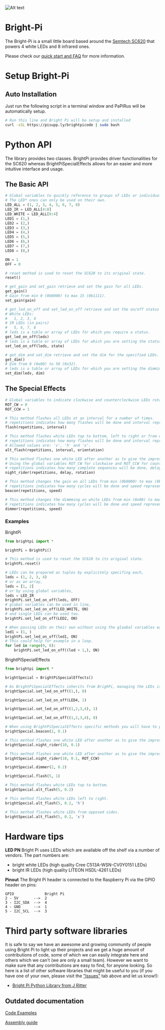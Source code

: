 ![Alt text](https://user-images.githubusercontent.com/16068311/30545098-8eedf47e-9c80-11e7-9965-4d21b620abb1.png?raw=true "Bright Pi Logo")
# Bright-Pi

The Bright-Pi is a small little board based around the [Semtech SC620](https://www.google.co.uk/url?sa=t&rct=j&q=&esrc=s&source=web&cd=2&cad=rja&uact=8&ved=0ahUKEwiXn8rVrbzXAhVCCewKHXdPAnkQFggtMAE&url=http%3A%2F%2Fwww.semtech.com%2Fimages%2Fdatasheet%2Fsc620.pdf&usg=AOvVaw1Y8NLV9Bro2-hKjN3PcTvR) that powers 4 white LEDs and 8 infrared ones.

Please check our [quick start and FAQ](https://www.pi-supply.com/make/bright-pi-quickstart-faq/) for more information.

# Setup Bright-Pi

## Auto Installation

Just run the following script in a terminal window and PaPiRus will be automatically setup.
```bash
# Run this line and Bright Pi will be setup and installed
curl -sSL https://pisupp.ly/brightpicode | sudo bash
```

# Python API
The library provides two classes.
BrightPi provides driver functionalities for the SC620 whereas BrightPiSpecialEffects allows for an easier and more intuitive interface and usage.

## The Basic API

```python
# Global variables to quickly reference to groups of LEDs or individual ones.
# The LED* ones can only be used on their own.
LED_ALL = (1, 2, 3, 4, 5, 6, 7, 8)
LED_IR = LED_ALL[4:8]
LED_WHITE = LED_ALL[0:4]
LED1 = (1,)
LED2 = (2,)
LED3 = (3,)
LED4 = (4,)
LED5 = (5,)
LED6 = (6,)
LED7 = (7,)
LED8 = (8,)

ON = 1
OFF = 0

# reset method is used to reset the SC620 to its original state.
reset()

# get_gain and set_gain retrieve and set the gain for all LEDs.
get_gain()
# Gain from min 0 (0b0000) to max 15 (0b1111).
set_gain(gain)

# get_led_on_off and set_led_on_off retrieve and set the on/off status of the LEDs.
# White LEDs:
#   1, 2, 3, 4
# IR LEDs (in pairs)
#   5, 6, 7, 8
# leds is a tuble or array of LEDs for which you require a status.
get_led_on_off(leds)
# leds is a tuble or array of LEDs for which you are setting the status as state.
set_led_on_off(leds, state)

# get_dim and set_dim retrieve and set the dim for the specified LEDs.
get_dim()
# Dim from 0 (0x00) to 50 (0x32).
# leds is a tuble or array of LEDs for which you are setting the dimming level as dim.
set_dim(leds, dim)
```

## The Special Effects

```python
# Global variables to indicate clockwise and counterclockwise LEDs rotations sequences.
ROT_CW = 0
ROT_CCW = 1

# This method flashes all LEDs at an interval for a number of times.
# repetitions indicates how many flashes will be done and interval represents the time between on and off.
flash(repetitions, interval)

# This method flashes white LEDs top to bottom, left to right or from opposed sides.
# repetitions indicates how many flashes will be done and interval represents the time between on and off. Orientation defaults to 'v'.
# Allowed values are: 'v', 'h' and 'x'.
alt_flash(repetitions, interval, orientation)

# This method flashes one white LED after another as to give the impression of a rotating sequence.
# Using the global variables ROT_CW for clockwise and ROT_CCW for counterclockwise.
# repetitions indicates how many complete sequences will be done, delay represents the time between LEDs subsequantly turning on and rotation set the direction.
night_rider(repetitions, delay, rotation)

# This method changes the gain on all LEDs from min (0b0000) to max (0b1111)
# repetitions indicates how many cycles will be done and speed represents how quickly each cycle will be completed by specifing a time between each change of gain.
beacon(repetitions, speed)

# This method changes the dimmming on white LEDs from min (0x00) to max (0x32)
# repetitions indicates how many cycles will be done and speed represents how quickly each cycle will be completed by specifing a time between each change of dimming level.
dimmer(repetitions, speed)
```

### Examples

BrightPi

```python
from brightpi import *

brightPi = BrightPi()

# This method is used to reset the SC620 to its original state.
brightPi.reset()

# LEDs can be prepared as tuples by explicitely specifing each,
leds = (1, 2, 3, 4)
# or as an array,
leds = [1, 2]
# or by using global variables,
leds = LED_IR
brightPi.set_led_on_off(leds, OFF)
# global variables can be used in line,
brightPi.set_led_on_off(LED_WHITE, ON)
# and single LEDs can be used too.
brightPi.set_led_on_off(LED2, ON)

# When passing LEDs on their own without using the gloabal variables each has to be represented as a tuple with only one element.
led1 = (1, )
brightPi.set_led_on_off(led1, ON)
# This could help for example in a loop.
for led in range(0, 8):
    brightPi.set_led_on_off((led + 1,), ON)
```

BrightPiSpecialEffects

```python
from brightpi import *

brightSpecial = BrightPiSpecialEffects()

# As BrightPiSpecialEffects inherits from BrighPi, managing the LEDs is done in the same way.
brightSpecial.set_led_on_off((1,), 0)

brightSpecial.set_led_on_off(LED4, 1)

brightSpecial.set_led_on_off((1,2,3,4), 1)

brightSpecial.set_led_on_off((1,2,3,4), 0)

# When using BrightPiSpecialEffects specific methods you will have to provide different parameters depending on the method chosen.
brightSpecial.beacon(2, 0.1)

# This method flashes one white LED after another as to give the impression of a clockwise rotating sequence.
brightSpecial.night_rider(10, 0.1)

# This method flashes one white LED after another as to give the impression of a counterclockwise rotating sequence.
brightSpecial.night_rider(10, 0.1, ROT_CCW)

brightSpecial.dimmer(2, 0.2)

brightSpecial.flash(5, 1)

# This method flashes white LEDs top to bottom.
brightSpecial.alt_flash(5, 0.2)

# This method flashes white LEDs left to right.
brightSpecial.alt_flash(5, 0.2, 'h')

# This method flashes white LEDs from opposed sides.
brightSpecial.alt_flash(5, 0.2, 'x')
```

# Hardware tips

**LED PN**
Bright Pi uses LEDs which are available off the shelf via a number of vendors.
The part numbers are:
* bright white LEDs (high quality Cree C513A-WSN-CV0Y0151 LEDs)
* bright IR LEDs (high quality LITEON HSDL-4261 LEDs)

**Pinout**
The Bright Pi header is connected to the Raspberry Pi via the GPIO header on pins:
```
GPIO              Bright Pi
2 - 5V       -->  2
3 - I2C_SDA  -->  4
4 - GND      -->  1
5 - I2C_SCL  -->  3
```

# Third party software libraries

It is safe to say we have an awesome and growing community of people using Bright Pi to light up their projects and we get a huge amount of contributions of code, some of which we can easily integrate here and others which we can't (we are only a small team). However we want to make sure that any contributions are easy to find, for anyone looking. So here is a list of other software libraries that might be useful to you (if you have one of your own, please visit the ["Issues"](https://github.com/PiSupply/Bright-Pi/issues) tab above and let us know!):

* [Bright Pi Python Library from J Ritter](https://github.com/jritter/brightpi)

## Outdated documentation
[Code Examples](https://www.pi-supply.com/bright-pi-v1-0-code-examples/)

[Assembly guide](https://www.pi-supply.com/bright-pi-v1-0-assembly-instructions/) 
